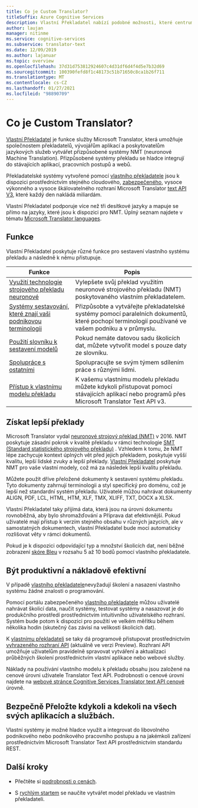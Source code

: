 ```yaml
---
title: Co je Custom Translator?
titleSuffix: Azure Cognitive Services
description: Vlastní Překladatel nabízí podobné možnosti, které centrum Microsoftu používá pro statistickou strojový překlad (SMT), ale výhradně pro systémy NMT (neuronové Machine Translation).
author: laujan
manager: nitinme
ms.service: cognitive-services
ms.subservice: translator-text
ms.date: 12/09/2019
ms.author: lajanuar
ms.topic: overview
ms.openlocfilehash: 37d31d753812924607c4d31df6d4f4d5e7b32d69
ms.sourcegitcommit: 100390fefd8f1c48173c51b71650c8ca1b26f711
ms.translationtype: MT
ms.contentlocale: cs-CZ
ms.lasthandoff: 01/27/2021
ms.locfileid: "98890709"
---
```

# <a name="what-is-custom-translator"></a>Co je Custom Translator?

[Vlastní Překladatel](https://portal.customtranslator.azure.ai) je funkce služby Microsoft Translator, která umožňuje společnostem překladatelů, vývojářům aplikací a poskytovatelům jazykových služeb vytvářet přizpůsobené systémy NMT (neuronové Machine Translation). Přizpůsobené systémy překladu se hladce integrují do stávajících aplikací, pracovních postupů a webů.

Překladatelské systémy vytvořené pomocí [vlastního překladatele](https://portal.customtranslator.azure.ai) jsou k dispozici prostřednictvím stejného cloudového, [zabezpečeného](https://cognitive.uservoice.com/knowledgebase/articles/1147537-api-and-customization-confidentiality), vysoce výkonného a vysoce škálovatelného rozhraní Microsoft Translator [text API V3](../reference/v3-0-translate.md?tabs=curl), které každý den nakládá miliardám.

Vlastní Překladatel podporuje více než tři desítkové jazyky a mapuje se přímo na jazyky, které jsou k dispozici pro NMT. Úplný seznam najdete v tématu  [Microsoft Translator languages](../language-support.md#customization).

## <a name="features"></a>Funkce

Vlastní Překladatel poskytuje různé funkce pro sestavení vlastního systému překladu a následně k němu přistupuje.

|Funkce  |Popis  |
|---------|---------|
|[Využití technologie strojového překladu neuronové](https://www.microsoft.com/translator/blog/2016/11/15/microsoft-translator-launching-neural-network-based-translations-for-all-its-speech-languages/)     |  Vylepšete svůj překlad využitím neuronové strojového překladu (NMT) poskytovaného vlastním překladatelem.       |
|[Systémy sestavování, které znají vaši podnikovou terminologii](what-are-parallel-documents.md)     |  Přizpůsobte a vytvářejte překladatelské systémy pomocí paralelních dokumentů, které pochopí terminologií používané ve vašem podniku a v průmyslu.       |
|[Použití slovníku k sestavení modelů](what-is-dictionary.md)     |   Pokud nemáte datovou sadu školicích dat, můžete vytvořit model s pouze daty ze slovníku.       |
|[Spolupráce s ostatními](how-to-manage-settings.md#share-your-workspace)     |   Spolupracujte se svým týmem sdílením práce s různými lidmi.     |
|[Přístup k vlastnímu modelu překladu](../reference/v3-0-translate.md?tabs=curl)     |  K vašemu vlastnímu modelu překladu můžete kdykoli přistupovat pomocí stávajících aplikací nebo programů přes Microsoft Translator Text API v3.       |

## <a name="get-better-translations"></a>Získat lepší překlady

Microsoft Translator vydal [neuronové strojový překlad (NMT)](https://www.microsoft.com/translator/blog/2016/11/15/microsoft-translator-launching-neural-network-based-translations-for-all-its-speech-languages/) v 2016. NMT poskytuje zásadní pokrok v kvalitě překladu v rámci technologie [SMT (Standard statistického strojového překladu)](https://en.wikipedia.org/wiki/Statistical_machine_translation) . Vzhledem k tomu, že NMT lépe zachycuje kontext úplných vět před jejich překladem, poskytuje vyšší kvalitu, lepší lidské zvuky a lepší překlady. [Vlastní Překladatel](https://portal.customtranslator.azure.ai) poskytuje NMT pro vaše vlastní modely, což má za následek lepší kvalitu překladu.

Můžete použít dříve přeložené dokumenty k sestavení systému překladu. Tyto dokumenty zahrnují terminologii a styl specifický pro doménu, což je lepší než standardní systém překladu. Uživatelé můžou nahrávat dokumenty ALIGN, PDF, LCL, HTML, HTM, XLF, TMX, XLIFF, TXT, DOCX a XLSX.

Vlastní Překladatel taky přijímá data, která jsou na úrovni dokumentu rovnoběžná, aby bylo shromažďování a Příprava dat efektivnější. Pokud uživatelé mají přístup k verzím stejného obsahu v různých jazycích, ale v samostatných dokumentech, vlastní Překladatel bude moci automaticky rozlišovat věty v rámci dokumentů.

Pokud je k dispozici odpovídající typ a množství školicích dat, není běžné zobrazení [skóre Bleu](what-is-bleu-score.md) v rozsahu 5 až 10 bodů pomocí vlastního překladatele.

## <a name="be-productive-and-cost-effective"></a>Být produktivní a nákladově efektivní

V případě [vlastního překladatele](https://portal.customtranslator.azure.ai)nevyžadují školení a nasazení vlastního systému žádné znalosti o programování.

Pomocí portálu zabezpečeného [vlastního překladatele](https://portal.customtranslator.azure.ai) můžou uživatelé nahrávat školicí data, naučit systémy, testovat systémy a nasazovat je do produkčního prostředí prostřednictvím intuitivního uživatelského rozhraní. Systém bude potom k dispozici pro použití ve velkém měřítku během několika hodin (skutečný čas závisí na velikosti školicích dat).

K [vlastnímu překladateli](https://portal.customtranslator.azure.ai) se taky dá programově přistupovat prostřednictvím [vyhrazeného rozhraní API](https://custom-api.cognitive.microsofttranslator.com/swagger/) (aktuálně ve verzi Preview). Rozhraní API umožňuje uživatelům pravidelně spravovat vytváření a aktualizaci průběžných školení prostřednictvím vlastní aplikace nebo webové služby.

Náklady na používání vlastního modelu k překladu obsahu jsou založené na cenové úrovni uživatele Translator Text API. Podrobnosti o cenové úrovni najdete na [webové stránce Cognitive Services Translator text API cenové](https://azure.microsoft.com/pricing/details/cognitive-services/translator-text-api/) úrovně.

## <a name="securely-translate-anytime-anywhere-on-all-your-apps-and-services"></a>Bezpečně Přeložte kdykoli a kdekoli na všech svých aplikacích a službách.

Vlastní systémy je možné hladce využít a integrovat do libovolného podnikového nebo podnikového pracovního postupu a na jakémkoli zařízení prostřednictvím Microsoft Translator Text API prostřednictvím standardu REST.

## <a name="next-steps"></a>Další kroky

- Přečtěte si [podrobnosti o cenách](https://azure.microsoft.com/pricing/details/cognitive-services/translator-text-api/).

- S [rychlým startem](quickstart-build-deploy-custom-model.md) se naučíte vytvářet model překladu ve vlastním překladateli.
